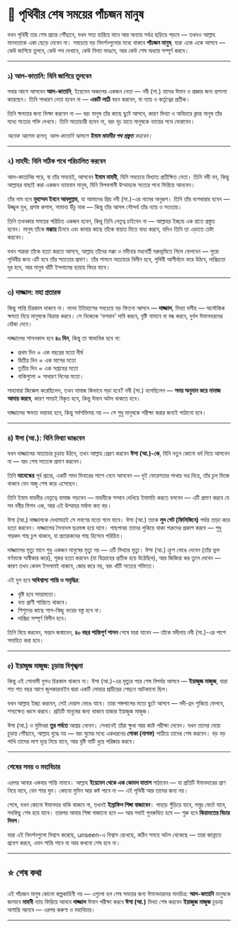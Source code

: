 # 🌙 **পৃথিবীর শেষ সময়ের পাঁচজন মানুষ**

যখন পৃথিবী তার শেষ প্রান্তে পৌঁছাবে, যখন সত্য হারিয়ে যাবে আর অন্যায় সর্বত্র ছড়িয়ে পড়বে — তখনও আল্লাহ মানবতাকে একা ছেড়ে দেবেন না। সবচেয়ে বড় নিদর্শনগুলোর মধ্যে থাকবে **পাঁচজন মানুষ**, যারা একে একে আসবে — কেউ জাগিয়ে তুলবে, কেউ পথ দেখাবে, কেউ মিথ্যা ভাঙবে, আর কেউ শেষ অধ্যায় সম্পূর্ণ করবে।

---

### **১) আল-কাতানি: যিনি জাগিয়ে তুলবেন**

সবার আগে আসবেন **আল-কাতানি**, ইয়েমেন অঞ্চলের একজন নেতা — নবী (সা.) যাদের ঈমান ও প্রজ্ঞার জন্য প্রশংসা করেছেন। তিনি সাধারণ নেতা হবেন না — **একটি লাঠি** বহন করবেন, যা ন্যায় ও কর্তৃত্বের প্রতীক।

তিনি ক্ষমতার জন্য ভিক্ষা করবেন না — বরং মানুষ তাঁর কাছে ছুটে আসবে, কারণ মিথ্যা ও অবিচারে ক্লান্ত মানুষ তাঁর মধ্যে সত্যের শক্তি দেখবে। তিনি অত্যাচারী হবেন না, বরং দৃঢ় হাতে মানুষকে ন্যায়ের পথে ফেরাবেন।

*অনেক আলেম বলেন, আল-কাতানি আসলে **ইমাম মাহদীর পথ প্রস্তুত** করবেন।*

---

### **২️) মাহদী: যিনি সঠিক পথে পরিচালিত করবেন**

আল-কাতানির পরে, বা তাঁর সময়েই, আসবেন **ইমাম মাহদী**, যিনি সবচেয়ে বিখ্যাত প্রতীক্ষিত নেতা। তিনি নবী নন, কিন্তু আল্লাহর বাছাই করা একজন ন্যায়বান মানুষ, যিনি বিপথগামী উম্মাহকে সত্যের পথে ফিরিয়ে আনবেন।

তাঁর নাম হবে **মুহাম্মদ ইবনে আবদুল্লাহ**, যা আমাদের প্রিয় নবী (সা.)-এর নামের অনুরূপ। তিনি তাঁর বংশধারার হবেন — উজ্জ্বল মুখ, প্রশস্ত কপাল, সামান্য উঁচু নাক — কিন্তু তাঁর আসল সৌন্দর্য তাঁর ন্যায় ও সততায়।

তিনি তখনকার সময়ের পরিচিত একজন হবেন, কিন্তু তিনি নেতৃত্ব চাইবেন না — আল্লাহর ইচ্ছায় এক রাতে প্রস্তুত হবেন। মানুষ তাঁকে **মক্কায়** চিনবে এবং কাবার কাছে তাঁকে বায়াত দিতে বাধ্য করবে, যদিও তিনি তা এড়াতে চেষ্টা করবেন।

যখন শত্রুরা তাঁকে হত্যা করতে আসবে, আল্লাহ তাঁদের মক্কা ও মদীনার মধ্যবর্তী মরুভূমিতে গিলে ফেলবেন — পুরো পৃথিবীর জন্য এটি হবে তাঁর সত্যতার প্রমাণ। তাঁর শাসনে অত্যাচার বিলীন হবে, পৃথিবী আশীর্বাদে ভরে উঠবে, দারিদ্র্যতা দূর হবে, আর মানুষ খাঁটি ইসলামের ছায়ায় ফিরে যাবে।

---

### **৩️) দাজ্জাল: মহা প্রতারক**

কিন্তু শান্তি চিরকাল থাকবে না। মানব ইতিহাসের সবচেয়ে বড় ফিতনা আসবে — **দাজ্জাল**, মিথ্যা মসীহ — অলৌকিক ক্ষমতা নিয়ে মানুষকে বিভ্রান্ত করবে। সে নিজেকে ‘ভগবান’ দাবি করবে, বৃষ্টি নামাবে বা বন্ধ করবে, দুর্বল ঈমানদারদের ধোঁকা দেবে।

দাজ্জালের শাসনকাল হবে **৪০ দিন**, কিন্তু তা স্বাভাবিক হবে না:

* প্রথম দিন = এক বছরের মতো দীর্ঘ
* দ্বিতীয় দিন = এক মাসের মতো
* তৃতীয় দিন = এক সপ্তাহের মতো
* বাকিগুলো = সাধারণ দিনের মতো।

সাহাবারা জিজ্ঞেস করেছিলেন, তখন নামাজ কিভাবে পড়া হবে? নবী (সা.) বলেছিলেন — **সময় অনুমান করে নামাজ আদায় করবে**, কারণ সময়ই বিকৃত হবে, কিন্তু ঈমান অটল থাকতে হবে।

দাজ্জালের ক্ষমতা ভয়াবহ হবে, কিন্তু সর্বশক্তিময় নয় — সে শুধু মানুষকে পরীক্ষা করার জন্যই পাঠানো হবে।

---

### **৪️) ঈসা (আ.): যিনি মিথ্যা ভাঙবেন**

যখন দাজ্জালের অত্যাচার চূড়ায় উঠবে, তখন আল্লাহ প্রেরণ করবেন **ঈসা (আ.)-কে**, যিনি নতুন কোনো ধর্ম নিয়ে আসবেন না — বরং শেষ সত্যকে প্রমাণ করবেন।

তিনি **দামেস্কের** পূর্ব প্রান্তে, একটি সাদা মিনারের পাশে নেমে আসবেন — দুই ফেরেশতার পাখায় ভর দিয়ে, তাঁর চুল ভিজে থাকবে যেন অজু শেষ করে এসেছেন।

তিনি ইমাম মাহদীর নেতৃত্বে নামাজ পড়বেন — মাহদীকে সম্মান দেখিয়ে ইমামতি করতে বলবেন — এটি প্রমাণ করবে যে সব নবীর মিশন এক, আর এই উম্মাহর মর্যাদা কত বড়।

ঈসা (আ.) দাজ্জালকে দেখামাত্রই সে লবণের মতো গলে যাবে। ঈসা (আ.) তাকে **লুদ গেট (ফিলিস্তিনে)** পর্যন্ত তাড়া করে হত্যা করবেন। দাজ্জালের সৈন্যদল ছত্রভঙ্গ হয়ে যাবে। গাছপাথর তাদের লুকিয়ে থাকা শত্রুদের প্রকাশ করবে — শুধু গারকদ গাছ চুপ থাকবে, যা প্রতারকদের গাছ হিসেবে পরিচিত।

দাজ্জালের মৃত্যু মানে শুধু একজন মানুষের মৃত্যু নয় — এটি মিথ্যার মৃত্যু। ঈসা (আ.) ক্রুশ ভেঙে দেবেন (তাঁর ভুল বর্ণনাকে অস্বীকার করে), শূকর হত্যা করবেন (যা বিদ্রোহের প্রতীক হয়ে উঠেছিল), আর জিজিয়া কর তুলে দেবেন — কারণ তখন কেবল ইসলামই থাকবে, জোর করে নয়, বরং খাঁটি সত্যের শক্তিতে।

এই যুগ হবে **অবিশ্বাস্য শান্তি ও সমৃদ্ধির**:

* বৃষ্টি হবে সময়মতো।
* বন্য প্রাণী শান্তিতে থাকবে।
* শিশুদের কাছে সাপ-বিচ্ছু ভয়ের বস্তু হবে না।
* দারিদ্র্য সম্পূর্ণ বিলীন হবে।

তিনি বিয়ে করবেন, সন্তান জন্মাবেন, **৪০ বছর শান্তিপূর্ণ শাসন** শেষে মারা যাবেন — তাঁকে মদীনায় নবী (সা.)-এর পাশে সমাহিত করা হবে।

---

### **৫️) ইয়াজুজ মাজুজ: চূড়ান্ত বিশৃঙ্খলা**

কিন্তু এই সোনালী যুগও চিরকাল থাকবে না। ঈসা (আ.)-এর মৃত্যুর পরে শেষ বিপর্যয় আসবে — **ইয়াজুজ মাজুজ**, যারা শত শত বছর আগে জুলকারনাইন দ্বারা একটি লোহার প্রাচীরের পেছনে আটকানো ছিল।

যখন আল্লাহ ইচ্ছা করবেন, সেই দেয়াল ভেঙে যাবে। তারা পঙ্গপালের মতো ছুটে আসবে — নদী-হ্রদ শুকিয়ে ফেলবে, শস্যক্ষেত ধ্বংস করবে। প্রতিটি মানুষের জন্য থাকবে হাজার ইয়াজুজ মাজুজ।

ঈসা (আ.) ও মুমিনরা **তুর পর্বতে** আশ্রয় নেবেন। সেখানেই তাঁরা ক্ষুধা আর কষ্টে পরীক্ষা দেবেন। যখন তাদের দোয়া চূড়ায় পৌঁছাবে, আল্লাহ যুদ্ধে নয় — বরং ঘুমের মধ্যে একধরনের **পোকা (নাগফ)** পাঠিয়ে তাদের শেষ করবেন। বড় বড় পাখি তাদের লাশ দূরে নিয়ে যাবে, আর বৃষ্টি মাটি ধুয়ে পরিষ্কার করবে।

---

### **শেষের সময় ও মহাবিচার**

এরপর আবার একবার শান্তি নামবে। আল্লাহ **ইয়েমেন থেকে এক কোমল বাতাস** পাঠাবেন — যা প্রতিটি ঈমানদারের প্রাণ নিয়ে যাবে, যেন শান্ত ঘুম। কোনো মুমিন আর কষ্ট পাবে না — এই পৃথিবী আর তাদের জন্য নয়।

শেষে, যখন কোনো ঈমানদার বাকি থাকবে না, তখনই **ইস্রাফিল শিঙ্গা বাজাবেন**। পাহাড় গুঁড়িয়ে যাবে, সমুদ্র ফেটে যাবে, সবকিছু শেষ হয়ে যাবে। তারপর আবার শিঙ্গা বাজানো হবে — আর সবাই পুনরুত্থিত হবে — শুরু হবে **কিয়ামতের বিচার দিবস**।

যারা এই নিদর্শনগুলো বিশ্বাস করেছে, unseen-এ বিশ্বাস রেখেছে, কঠিন সময়ে অটল থেকেছে — তারা জান্নাতে প্রবেশ করবে, এমন শান্তি পাবে যা আর কখনো শেষ হবে না।

---

## ⭐ **শেষ কথা**

এই পাঁচজন মানুষ কোনো কল্পকাহিনী নয় — এগুলো হল শেষ সময়ের জন্য ঈমানদারদের মানচিত্র:
**আল-কাতানি** মানুষকে জাগাবে
**মাহদী** ন্যায় ফিরিয়ে আনবে
**দাজ্জাল** ঈমান পরীক্ষা করবে
**ঈসা (আ.)** মিথ্যা শেষ করবেন
**ইয়াজুজ মাজুজ** চূড়ান্ত অশান্তি আনবে — এরপর করুণা ও মহাবিচার।

---
